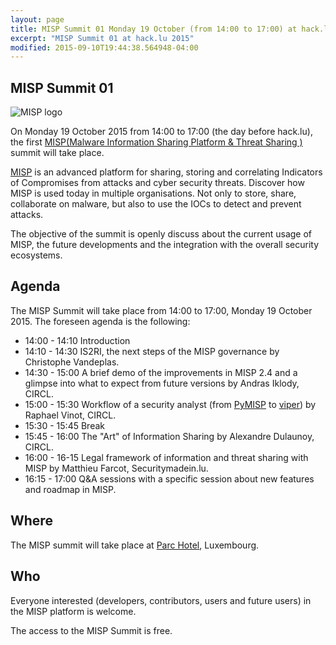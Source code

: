 ```yaml
---
layout: page
title: MISP Summit 01 Monday 19 October (from 14:00 to 17:00) at hack.lu 2015
excerpt: "MISP Summit 01 at hack.lu 2015"
modified: 2015-09-10T19:44:38.564948-04:00
---
```



MISP Summit 01
--------------

![MISP logo](https://raw.githubusercontent.com/MISP/MISP/master/INSTALL/logos/misp-logo.png)

On Monday 19 October 2015 from 14:00 to 17:00 (the day before hack.lu), the first [MISP(Malware Information Sharing Platform & Threat Sharing
)](http://www.misp-project.org/) summit will take place.


[MISP](http://www.misp-project.org/) is an advanced platform for sharing, storing and correlating Indicators of Compromises from attacks and cyber security threats.
Discover how MISP is used today in multiple organisations. Not only to store, share, collaborate on malware, but also to use the IOCs to detect and prevent attacks.

The objective of the summit is openly discuss about the current usage of MISP, the future developments and the integration with the overall security ecosystems.

Agenda
------

The MISP Summit will take place from 14:00 to 17:00, Monday 19 October 2015. The foreseen agenda is the following:

* 14:00 - 14:10 Introduction
* 14:10 - 14:30 IS2RI, the next steps of the MISP governance by Christophe Vandeplas.
* 14:30 - 15:00 A brief demo of the improvements in MISP 2.4 and a glimpse into what to expect from future versions by Andras Iklody, CIRCL.
* 15:00 - 15:30 Workflow of a security analyst (from [PyMISP](https://github.com/CIRCL/PyMISP) to [viper](https://github.com/viper-framework/viper/)) by Raphael Vinot, CIRCL.
* 15:30 - 15:45 Break
* 15:45 - 16:00 The "Art" of Information Sharing by Alexandre Dulaunoy, CIRCL.
* 16:00 - 16-15 Legal framework of information and threat sharing with MISP by Matthieu Farcot, Securitymadein.lu.
* 16:15 - 17:00 Q&A sessions with a specific session about new features and roadmap in MISP.

Where
-----

The MISP summit will take place at [Parc Hotel](http://www.parc-hotel.lu/), Luxembourg.

Who
---

Everyone interested (developers, contributors, users and future users) in the MISP platform is welcome.

The access to the MISP Summit is free.

